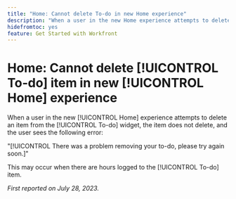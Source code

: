 ```yaml
---
title: "Home: Cannot delete To-do in new Home experience"
description: "When a user in the new Home experience attempts to delete an item from the To-do widget, the item does not delete, and the user sees an error."
hidefromtoc: yes
feature: Get Started with Workfront
---
```


# Home: Cannot delete [!UICONTROL To-do] item in new [!UICONTROL Home] experience

<!--
>[!NOTE]
>
>This issue was resolved on August 10, 2023.
-->

When a user in the new [!UICONTROL Home] experience attempts to delete an item from the [!UICONTROL To-do] widget, the item does not delete, and the user sees the following error:

"[!UICONTROL There was a problem removing your to-do, please try again soon.]"

This may occur when there are hours logged to the [!UICONTROL To-do] item.

_First reported on July 28, 2023._

